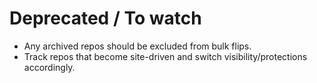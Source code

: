 # Deprecated / To watch

- Any archived repos should be excluded from bulk flips.
- Track repos that become site-driven and switch visibility/protections accordingly.

